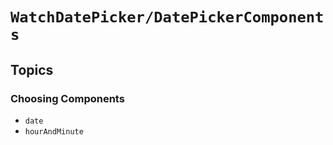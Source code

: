 # ``WatchDatePicker/DatePickerComponents``

## Topics

### Choosing Components

- ``date``
- ``hourAndMinute``
